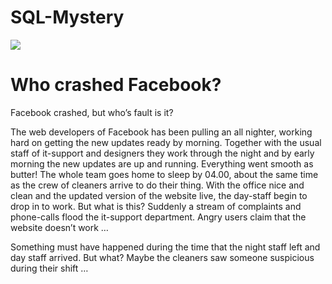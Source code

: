 # SQL-Mystery

<img src="https://media.giphy.com/media/l1J9LVgNqSYv71Ag8/giphy-downsized-large.gif">

# Who crashed Facebook? 

Facebook crashed, but who’s fault is it? 

The web developers of Facebook has been pulling an all nighter, working hard on getting the new updates ready by morning. Together with the usual staff of it-support and designers they work through the night and by early morning the new updates are up and running. Everything went smooth as butter! The whole team goes home to sleep by 04.00, about the same time as the crew of cleaners arrive to do their thing. With the office nice and clean and the updated version of the website live, the day-staff begin to drop in to work. But what is this? Suddenly a stream of complaints and phone-calls flood the it-support department. Angry users claim that the website doesn’t work … 

Something must have happened during the time that the night staff left and day staff arrived. But what? Maybe the cleaners saw someone suspicious during their shift …

